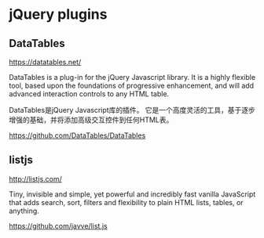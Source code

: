 # jQuery plugins



## DataTables 

https://datatables.net/

DataTables is a plug-in for the jQuery Javascript library. 
It is a highly flexible tool, based upon the foundations of progressive enhancement, and will add advanced interaction controls to any HTML table.

DataTables是jQuery Javascript库的插件。
它是一个高度灵活的工具，基于逐步增强的基础，并将添加高级交互控件到任何HTML表。

https://github.com/DataTables/DataTables






## listjs

http://listjs.com/


Tiny, invisible and simple, yet powerful and incredibly fast vanilla JavaScript that adds search, sort, filters and flexibility to plain HTML lists, tables, or anything.


https://github.com/javve/list.js

